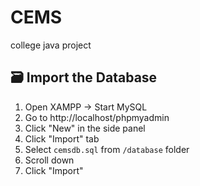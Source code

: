 # CEMS
college java project

## 🗃️ Import the Database

1. Open XAMPP → Start MySQL
2. Go to http://localhost/phpmyadmin
3. Click "New" in the side panel
4. Click "Import" tab
5. Select `cemsdb.sql` from `/database` folder
6. Scroll down
7. Click "Import"

